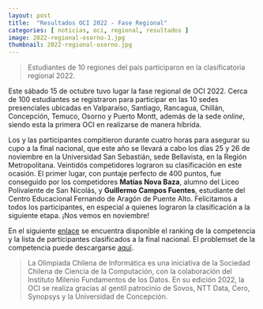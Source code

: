 ```yaml
---
layout: post
title:  "Resultados OCI 2022 - Fase Regional"
categories: [ noticias, oci, regional, resultados ]
image: 2022-regional-osorno-1.jpg
thumbnail: 2022-regional-osorno.jpg
---
```

> Estudiantes de 10 regiones del país participaron en la clasificatoria regional 2022.

Este sábado 15 de octubre tuvo lugar la fase regional de OCI 2022. Cerca de 100 estudiantes se registraron para participar en las 10 sedes presenciales ubicadas en Valparaíso, Santiago, Rancagua, Chillán, Concepción, Temuco, Osorno y Puerto Montt, además de la sede _online_, siendo esta la primera OCI en realizarse de manera híbrida.

Los y las participantes compitieron durante cuatro horas para asegurar su cupo a la final nacional, que este año se llevará a cabo los días 25 y 26 de noviembre en la Universidad San Sebastián, sede Bellavista, en la Región Metropolitana. Veintidós competidores lograron su clasificación en este ocasión. El primer lugar, con puntaje perfecto de 400 puntos, fue conseguido por los competidores **Matías Nova Baza**, alumno del Liceo Polivalente de San Nicolás, y **Guillermo Campos Fuentes**, estudiante del Centro Educacional Fernando de Aragón de Puente Alto. Felicitamos a todos los participantes, en especial a quienes lograron la clasificación a la siguiente etapa. ¡Nos vemos en noviembre!

En el siguiente [enlace](/resultados/2022/regional.pdf) se encuentra disponible el ranking de la competencia y la lista de participantes clasificados a la final nacional. El problemset de la competencia puede descargarse [aquí](/problemsets/2022_regional.pdf).

> La Olimpiada Chilena de Informática es una iniciativa de la Sociedad Chilena de Ciencia de la Computación, con la colaboración del Instituto Milenio Fundamentos de los Datos. En su edición 2022, la OCI se realiza gracias al gentil patrocinio de Sovos, NTT Data, Cero, Synopsys y la Universidad de Concepción.
